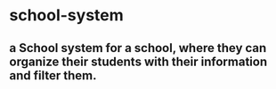 # school-system
## a School system for a school, where they can organize their students with their information and filter them.


